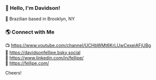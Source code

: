 ### 👋 Hello, I'm Davidson!

🏡 Brazilian based in Brooklyn, NY

### 🌎 Connect with Me

📺 https://www.youtube.com/channel/UCHbWMt6KrLUwCexeiAFjUBg <br>
🦋 https://davidsonfellipe.bsky.social <br>
💼 https://www.linkedin.com/in/fellipe/ <br>
🚀 https://fellipe.com/ <br>

Cheers!
